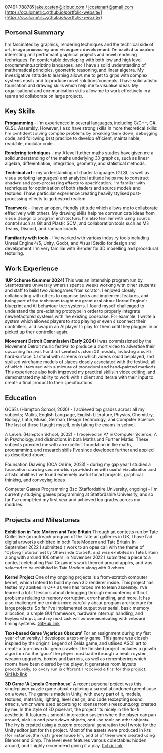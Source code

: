 07494 788785
jake.costen@icloud.com / jcostenart@gmail.com
[https://oculometric.github.io/portfolio-website/](https://oculometric.github.io/portfolio-website/)
## Personal Summary
I'm fascinated by graphics, rendering techniques and the technical side of art, image processing, and videogame development. I'm excited to explore interesting and performant graphical projects and novel rendering techniques. I'm comfortable developing with both low and high level programming/scripting languages, and I have a solid understanding of mathematical principles, geometric reasoning, and linear algebra. My investigative attitude to learning allows me to get to grips with complex systems easily and to produce novel solutions/concepts. I have solid artistic foundation and drawing skills which help me to visualise ideas. My organisational and communication skills allow me to work effectively in a team and collaborate on large projects.

## Key Skills
**Programming** - I'm experienced in several languages, including C/C++, C#, GLSL, Assembly. However, I also have strong skills in more theoretical skills: I'm confident solving complex problems by breaking them down, debugging code, and following best practice to develop efficient, maintainable, readable, modular code.

**Rendering techniques** - my A level further maths studies have given me a solid understanding of the maths underlying 3D graphics, such as linear algebra, differentiation, integration, geometry, and statistical methods.

**Technical art** - my understanding of shader languages (GLSL as well as visual scripting languages) and analytical attitude helps me to construct shaders and post-processing effects to specification. I'm familiar with techniques for optimisation of both shaders and source models and textures. I have particular experience creating heavily stylised post-processing effects to go beyond realism.

**Teamwork** - I have an open, friendly attitude which allows me to collaborate effectively with others. My drawing skills help me communicate ideas from visual design to program architecture. I'm also familiar with using source control such as Git and Plastic SCM, and collaboration tools such as MS Teams, Discord, and kanban boards.

**Familiarity with tools** - I've worked with various industry tools including Unreal Engine 4/5, Unity, Godot, and Visual Studio for design and development. I'm very familiar with Blender for 3D modelling and procedural texturing.

## Work Experience
**1UP Scheme (Summer 2024)**
This was an internship program run by Staffordshire University where I spent 6 weeks working with other students and staff to build two videogames from scratch. I enjoyed closely collaborating with others to organise tasks and implement features, and being part of the tech team taught me great deal about Unreal Engine's blueprint and AI behaviour tree systems. I found myself challenged to understand the pre-existing prototype in order to properly integrate new/refactored systems with the existing codebase. For example, I wrote a system which allowed players to stop playing or even disconnect their controllers, and swap in an AI player to play for them until they plugged in or picked up their controller again.

**Movement Detroit Commission (Early 2024)**
I was commissioned by the Movement Detroit music festival to produce a short video to advertise their upcoming festival. For this I created custom 3D models, including a sci-fi hard-surface DJ stand with screens on which videos could be played, and stylised wireframe models of places closely associated with the festival; all of which I textured with a mixture of procedural and hand-painted methods. This experience also both improved my practical skills in video editing, and demonstrated my ability to work with a client and iterate with their input to create a final product to their specifications.

## Education
GCSEs (Hampton School, 2020) - I achieved top grades across all my subjects; Maths, English Language, English Literature, Physics, Chemistry, Biology, Latin, Music, German, Design Technology, and Computer Science. The last of these I taught myself, only taking the exams in school.

A Levels (Hampton School, 2022) - I received an A* in Computer Science, A in Psychology, and distinctions in both Maths and Further Maths. These subjects provided me with an excellent foundation in the maths, programming, and research skills I've since developed further and applied as described above.

Foundation Drawing (OCA Online, 2023) - during my gap year I studied a foundation drawing course which provided me with useful visualisation and artistic abilities I've found extremely useful for art projects, graphical thinking, and conveying ideas.

Computer Games Programming Bsc (Staffordshire University, ongoing) - I'm currently studying games programming at Staffordshire University, and so far I've completed my first year and achieved top grades across my modules.

## Projects and Milestones
**Exhibition in Tate Modern and Tate Britain**
Through art contests run by Tate Collective (an outreach program of the Tate art galleries in UK) I have had digital artworks exhibited in both Tate Modern and Tate Britain. In September 2022 I submitted a work to an open call with the theme of 'Cyborg Futures' set by Shawanda Corbett, and was exhibited in Tate Britain along with around 100 others. In November 2022 I submitted a piece to a contest celebrating Paul Cezanne's work themed around apples, and was selected to be exhibited in Tate Modern along with 9 others.

**Kernel Project**
One of my ongoing projects is a from-scratch computer kernel, which I intend to build my own 3D renderer inside. This project has tested my abilities in C++ as well has forced me to learn assembly. I've learned a lot of lessons about debugging through encountering difficult problems relating to memory corruption, error handling, and more. It has also challenged me to think more carefully about program architecture for large projects. So far I've implemented output over serial, basic memory allocation, a simple GUI framework, hardware interrupt handling, and keyboard input, and my next task will be communicating with onboard timing systems. [GitHub link](https://github.com/oculometric/novos)

**Text-based Game 'Agaricus Obscura'**
For an assignment during my first year of university, I developed a text-only game. This game was closely inspired by the original Legend of Zelda game, and utilised ASCII art to create a top-down dungeon crawler. The finished project includes a growth algorithm for the 'goop' the player must battle through, a health system, weapon upgrades, bombs and barriers, as well as remembering which rooms have been cleared by the player. It generates room layouts procedurally, so every run is different. I received a first for this project. [GitHub link](https://github.com/oculometric/agaricus-obscura)

**3D Game 'A Lonely Greenhouse'**
A recent personal project was this singleplayer puzzle game about exploring a surreal abandoned greenhouse on a tower. The game is made in Unity, with every part of it, models, textures, materials, lighting, level design, and code (excepting sound effects, which were used according to license from Freesound.org) created by me. In the style of 3D pixel-art, the project fits nicely in the 'lo-fi' aesthetic. It features a smooth interaction system where the player can pan around, pick up and place down objects, and use tools on other objects. The ivy is created using a custom procedural generation tool I wrote for the Unity editor just for this project. Most of the assets were produced in kits (for instance, the rusty greenhouse kit), and all of them were created using Blender and Gimp. The level even features various collectables hidden around, and I highly recommend giving it a play. [Itch.io link](https://oculometric.itch.io/a-lonely-greenhouse)
